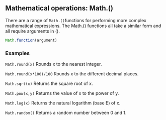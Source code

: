 ## Mathematical operations: Math.()

There are a range of `Math.()`functions for performing more complex mathematical expressions. The Math.() functions all take a similar form and all require arguments in ().

```js
Math.function(argument)
```
### Examples
`Math.round(x)` Rounds x to the nearest integer.

`Math.round(x*100)/100` Rounds x to the different decimal places.

`Math.sqrt(x)` Returns the square root of x.

`Math.pow(x,y)` Returns the value of x to the power of y.

`Math.log(x)` Returns the natural logarithm (base E) of x.

`Math.random()` Returns a random number between 0 and 1.





